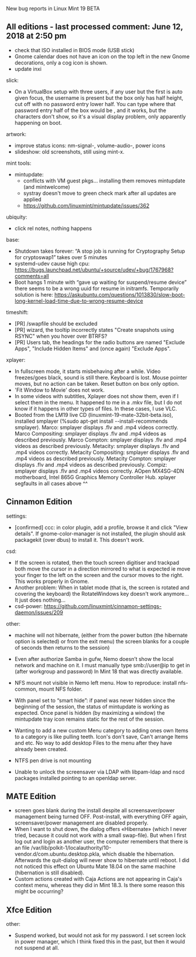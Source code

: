 New bug reports in Linux Mint 19 BETA

All editions - last processed comment: June 12, 2018 at 2:50 pm
---------------------------------------------------------------

- check that ISO installed in BIOS mode (USB stick)
- Gnome calendar does not have an icon on the top left in the new Gnome decorations, only a cog icon is shown.
- update inxi

slick:
  - On a VirtualBox setup with three users, if any user but the first is auto given focus, the username is present but the box only has half height, cut off with no password entry lower half. You can type where that password entry half of the box would be , and it works, but the characters don't show, so it's a visual display problem, only apparently happening on boot.

artwork:
  - improve status icons: nm-signal-, volume-audio-, power icons
  - slideshow: old screenshots, still using mint-x.

mint tools:
  - mintupdate:
    - conflicts with VM guest pkgs... installing them removes mintupdate (and mintwelcome)
    - systray doesn't move to green check mark after all updates are applied
    - https://github.com/linuxmint/mintupdate/issues/362

ubiquity:
  - click rel notes, nothing happens

base:
  - Shutdown takes forever: “A stop job is running for Cryptography Setup for cryptoswap1” takes over 5 minutes
  - systemd-udev cause high cpu: https://bugs.launchpad.net/ubuntu/+source/udev/+bug/1767968?comments=all
  - Boot hangs 1 minute with “gave up waiting for suspend/resume device”
		there seems to be a wrong uuid for resume in initramfs.
		Temporarily solution is here: https://askubuntu.com/questions/1013830/slow-boot-long-kernel-load-time-due-to-wrong-resume-device

timeshift:
  - [PR] /swapfile should be excluded
  - [PR] wizard, the tooltip incorrectly states "Create snapshots using RSYNC" when you hover over BTRFS?
  - [PR] Users tab, the headings for the radio buttons are named "Exclude Apps", "Include Hidden Items" and (once again) "Exclude Apps".

xplayer:
  - In fullscreen mode, it starts misbehaving after a while. Video freezes/goes black, sound is still there. Keyboard is lost. Mouse pointer moves, but no action can be taken. Reset button on box only option.
  - 'Fit Window to Movie' does not work.
  - In some videos with subtitles, Xplayer does not show them, even if I select them in the menu. It happened to me in a .mkv file, but I do not know if it happens in other types of files. In these cases, I use VLC.
  - Booted from the LM19 live CD (linuxmint-19-mate-32bit-beta.iso), installed smplayer (%sudo apt-get install --install-recommends smplayer).
		Marco: smplayer displays .flv and .mp4 videos correctly.
		Marco Compositing: smplayer displays .flv and .mp4 videos as described previously.
		Marco Compton: smplayer displays .flv and .mp4 videos as described previously.
		Metacity: smplayer displays .flv and .mp4 videos correctly.
		Metacity Compositing: smplayer displays .flv and .mp4 videos as described previously.
		Metacity Compton: smplayer displays .flv and .mp4 videos as described previously.
		Compiz: smplayer displays .flv and .mp4 videos correctly.
		AOpen MX4SG-4DN motherboard, Intel 865G Graphics Memory Controller Hub.
		xplayer segfaults in all cases above ^^

Cinnamon Edition
----------------

settings:
  - [confirmed] ccc: in color plugin, add a profile, browse it and click "View details". If gnome-color-manager is not installed, the plugin should ask packagekit (over dbus) to install it. This doesn't work.

csd:
  - If the screen is rotated, then the touch screen digitiser and trackpad both move the cursor in a direction mirrored to what is expected ie move your finger to the left on the screen and the cursor moves to the right. This works properly in Gnome.
  - Another problem: When in tablet mode (that is, the screen is rotated and covering the keyboard) the RotateWindows key doesn't work anymore... It just does nothing...
  - csd-power: https://github.com/linuxmint/cinnamon-settings-daemon/issues/209

other:
  - machine will not hibernate, (either from the power button (the hibernate option is selected) or from the exit menu) the screen blanks for a couple of seconds then returns to the session)
  - Even after authorize Samba in gufw, Nemo doesn’t show the local network and machine on it. I must manually type smb://user@ip to get in (after workgroup and password) In Mint 18 that was directly available.

- NFS mount not visible in Nemo left menu. How to reproduce: install nfs-common, mount NFS folder.
- With panel set to “smart hide”: if panel was never hidden since the beginning of the session, the status of mintupdate is working as expected. Once panel is hidden (by maximizing a window) the mintupdate tray icon remains static for the rest of the session.
- Wanting to add a new custom Menu category to adding ones own Items to a category is like pulling teeth. Icon's don't save, Can't arrange Items and etc. No way to add desktop Files to the menu after they have already been created.
- NTFS pen drive is not mounting
- Unable to unlock the screensaver via LDAP with libpam-ldap and nscd packages installed pointing to an openldap server.

MATE Edition
------------

- screen goes blank during the install despite all screensaver/power management being turned OFF. Post-install, with everything OFF again, screensaver/power management are disabled properly.
- When I want to shut down, the dialog offers «Hibernate» (which I never tried, because it could not work with a small swap-file). But when I first log out and login as another user, the computer remembers that there is an file /var/lib/polkit-1/localauthority/10-vendor.d/com.ubuntu.desktop.pkla, which disable the hibernation. Afterwards the quit-dialog will never show to hibernate until reboot. I did not noticed this effect on Ubuntu Mate 18.04 on the same machine (hibernation is still disabled).
- Custom actions created with Caja Actions are not appearing in Caja's context menu, whereas they did in Mint 18.3. Is there some reason this might be occurring?

Xfce Edition
------------

other:
  - Suspend worked, but would not ask for my password. I set screen lock in power manager, which I think fixed this in the past, but then it would not suspend at all.
